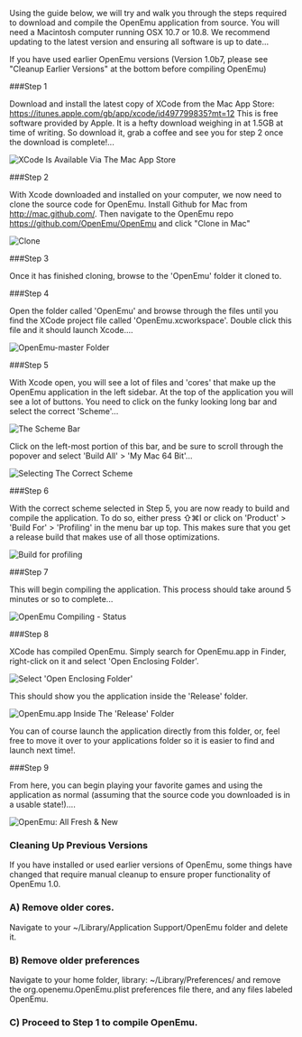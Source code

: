 Using the guide below, we will try and walk you through the steps required to download and compile the OpenEmu application from source. You will need a Macintosh computer running OSX 10.7 or 10.8. We recommend updating to the latest version and ensuring all software is up to date...

If you have used earlier OpenEmu versions (Version 1.0b7, please see "Cleanup Earlier Versions" at the bottom before compiling OpenEmu)

###Step 1

Download and install the latest copy of XCode from the Mac App Store: <https://itunes.apple.com/gb/app/xcode/id497799835?mt=12> This is free software provided by Apple. It is a hefty download weighing in at 1.5GB at time of writing. So download it, grab a coffee and see you for step 2 once the download is complete!... 

![XCode Is Available Via The Mac App Store](http://f.cl.ly/items/0Q3u3G2N351Z120t0823/0.jpg)

###Step 2

With Xcode downloaded and installed on your computer, we now need to clone the source code for OpenEmu. 
Install Github for Mac from <http://mac.github.com/>. Then navigate to the OpenEmu repo <https://github.com/OpenEmu/OpenEmu> and click "Clone in Mac"

![Clone](http://i.imgur.com/MrMG6BU.png)

###Step 3

Once it has finished cloning, browse to the 'OpenEmu' folder it cloned to.

###Step 4

Open the folder called 'OpenEmu' and browse through the files until you find the XCode project file called 'OpenEmu.xcworkspace'. Double click this file and it should launch Xcode....

![OpenEmu-master Folder](http://f.cl.ly/items/202V3S0R1c1o0x0s1V3z/3.png)

###Step 5

With Xcode open, you will see a lot of files and 'cores' that make up the OpenEmu application in the left sidebar. At the top of the application you will see a lot of buttons. You need to click on the funky looking long bar and select the correct 'Scheme'...

![The Scheme Bar](http://f.cl.ly/items/1O0f2P1m0u1P2w450d0W/4.png)

Click on the left-most portion of this bar, and be sure to scroll through the popover and select 'Build All' > 'My Mac 64 Bit'...

![Selecting The Correct Scheme](http://f.cl.ly/items/0y400G2o3B0q30311Q0J/5.png)

###Step 6

With the correct scheme selected in Step 5, you are now ready to build and compile the application. To do so, either press ⇧⌘I or click on 'Product' > 'Build For' > 'Profiling' in the menu bar up top. This makes sure that you get a release build that makes use of all those optimizations.

![Build for profiling](http://f.cl.ly/items/1Z3G1G3X3E332Q0f0Q3T/profiling.png)

###Step 7

This will begin compiling the application. This process should take around 5 minutes or so to complete...

![OpenEmu Compiling - Status](http://f.cl.ly/items/1g060b2B3t2N2b2U0W02/6.png)

###Step 8

XCode has compiled OpenEmu. Simply search for OpenEmu.app in Finder, right-click on it and select 'Open Enclosing Folder'.

![Select 'Open Enclosing Folder'](http://f.cl.ly/items/30291R3k3h071q0x0G0q/Image%202013.03.04%2000:39:28.png)

This should show you the application inside the 'Release' folder.

![OpenEmu.app Inside The 'Release' Folder](http://f.cl.ly/items/2g180t0J0y150V0w1L1k/Image%202013.03.04%2000:30:22.png)

You can of course launch the application directly from this folder, or, feel free to move it over to your applications folder so it is easier to find and launch next time!.

###Step 9

From here, you can begin playing your favorite games and using the application as normal (assuming that the source code you downloaded is in a usable state!)....

![OpenEmu: All Fresh & New](http://f.cl.ly/items/220f2f270x270B3r1I3p/7.png)

### Cleaning Up Previous Versions

If you have installed or used earlier versions of OpenEmu, some things have changed that require manual cleanup to ensure proper functionality of OpenEmu 1.0.

### A) Remove older cores.

Navigate to your ~/Library/Application Support/OpenEmu folder and delete it.

### B) Remove older preferences

Navigate to your home folder, library: ~/Library/Preferences/ and remove the org.openemu.OpenEmu.plist preferences file there, and any files labeled OpenEmu.

### C) Proceed to Step 1 to compile OpenEmu.